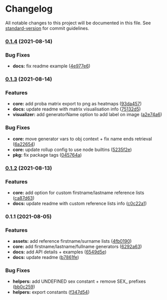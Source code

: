 # Changelog

All notable changes to this project will be documented in this file. See [standard-version](https://github.com/conventional-changelog/standard-version) for commit guidelines.

### [0.1.4](https://github.com/MinaPecheux/rangen-name/compare/v0.1.3...v0.1.4) (2021-08-14)


### Bug Fixes

* **docs:** fix readme example ([4e977e6](https://github.com/MinaPecheux/rangen-name/commit/4e977e6f13f0fc22b08bd927ab1007802b545040))

### [0.1.3](https://github.com/MinaPecheux/rangen-name/compare/v0.1.2...v0.1.3) (2021-08-14)


### Features

* **core:** add proba matrix export to png as heatmaps ([93da457](https://github.com/MinaPecheux/rangen-name/commit/93da45798c864e9a23bd3d78f45be9e49aa14a73))
* **docs:** update readme with matrix visualisation info ([75132d5](https://github.com/MinaPecheux/rangen-name/commit/75132d5dc0a1bd3c8dc598387986c0715d82eeb5))
* **visualizer:** add generatorName option to add label on image ([a2e74a6](https://github.com/MinaPecheux/rangen-name/commit/a2e74a6b23ef767e1a77bb45a0d643e56a9090a8))


### Bug Fixes

* **core:** move generator vars to obj context + fix name ends retrieval ([6a22654](https://github.com/MinaPecheux/rangen-name/commit/6a226541f6884ed6979de8c7da434f175342fbf3))
* **core:** update rollup config to use node builtins ([5235f2e](https://github.com/MinaPecheux/rangen-name/commit/5235f2e860dfb51c6aa2d0cd67e4b692ca26ea8f))
* **pkg:** fix package tags ([045764a](https://github.com/MinaPecheux/rangen-name/commit/045764a3069810a529502f0b66c884464944aad3))

### [0.1.2](https://github.com/MinaPecheux/rangen-name/compare/v0.1.1...v0.1.2) (2021-08-13)


### Features

* **core:** add option for custom firstname/lastname reference lists ([ca87d63](https://github.com/MinaPecheux/rangen-name/commit/ca87d632940bee483521a72c9f620ad097a37ba6))
* **docs:** update readme with custom reference lists info ([c0c22a1](https://github.com/MinaPecheux/rangen-name/commit/c0c22a126aeaa895e0491ae763eb7e0109bb2528))

### 0.1.1 (2021-08-05)


### Features

* **assets:** add reference firstname/surname lists ([4fb0190](https://github.com/MinaPecheux/rangen-name/commit/4fb0190ee18e2914e29c172aee5ccea404fe8240))
* **core:** add firstname/lastname/fullname generators ([6292a63](https://github.com/MinaPecheux/rangen-name/commit/6292a63b4375c04faa3e42b5a3964272d937418e))
* **docs:** add API details + examples ([6549d5e](https://github.com/MinaPecheux/rangen-name/commit/6549d5e7a3c846a5be34cd465c69b4470a78c87a))
* **docs:** update readme ([b7861fe](https://github.com/MinaPecheux/rangen-name/commit/b7861fe978d9691c1485859b3f543274dc475bd1))


### Bug Fixes

* **helpers:** add UNDEFINED sex constant + remove SEX_ prefixes ([bb0c259](https://github.com/MinaPecheux/rangen-name/commit/bb0c25924b1d311d9d0fbb413dd27751c15f7e68))
* **helpers:** export constants ([f347d54](https://github.com/MinaPecheux/rangen-name/commit/f347d54c1a233cbbef5b04bb9b1180b808395e8f))
